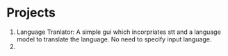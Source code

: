 # Projects
1. Language Tranlator: A simple gui which incorpriates stt and a language model to translate the language. No need to specify input language.
2. 


